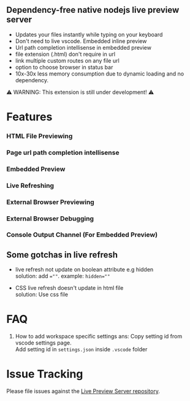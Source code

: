 ## Dependency-free native nodejs live preview server

- Updates your files instantly while typing on your keyboard
- Don't need to live vscode. Embedded inline preview
- Url path completion intellisense in embedded preview
- file extension (.html) don't require in url
- link multiple custom routes on any file url
- option to choose browser in status bar
- 10x-30x less memory consumption due to dynamic loading and no dependency.

⚠️ WARNING: This extension is still under development! ⚠️

# Features

### HTML File Previewing

### Page url path completion intellisense

### Embedded Preview

### Live Refreshing

### External Browser Previewing

### External Browser Debugging

### Console Output Channel (For Embedded Preview)

## Some gotchas in live refresh

- live refresh not update on boolean attribute e.g hidden\
  solution: add `=""`. example: `hidden=""`

- CSS live refresh doesn't update in html file\
  solution: Use css file

# FAQ

1. How to add workspace specific settings
   ans: Copy setting id from vscode settings page. \
   Add setting id in `settings.json` inside `.vscode` folder

# Issue Tracking

Please file issues against the [Live Preview Server repository](https://github.com/anilkumarum/live-preview-server/issues).

